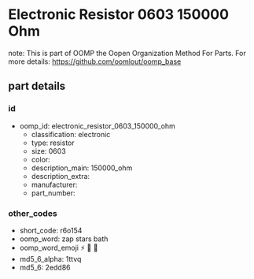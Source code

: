 # Electronic Resistor 0603 150000 Ohm  

note: This is part of OOMP the Oopen Organization Method For Parts. For more details: https://github.com/oomlout/oomp_base

##  part details





### id
* oomp_id: electronic_resistor_0603_150000_ohm
  * classification: electronic
  * type: resistor
  * size: 0603
  * color: 
  * description_main: 150000_ohm
  * description_extra: 
  * manufacturer: 
  * part_number: 

### other_codes
* short_code: r6o154
* oomp_word: zap stars bath
* oomp_word_emoji :zap: :stars: :bath:
* md5_6_alpha: 1ttvq
* md5_6: 2edd86